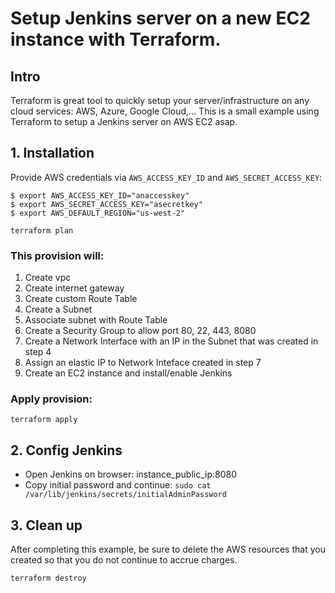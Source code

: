 # Setup Jenkins server on a new EC2 instance with Terraform.

## Intro
Terraform is great tool to quickly setup your server/infrastructure on any cloud services: AWS, Azure, Google Cloud,... This is a small example using Terraform to setup a Jenkins server on AWS EC2 asap.

## 1. Installation
Provide AWS credentials via `AWS_ACCESS_KEY_ID` and `AWS_SECRET_ACCESS_KEY`:
```
$ export AWS_ACCESS_KEY_ID="anaccesskey"
$ export AWS_SECRET_ACCESS_KEY="asecretkey"
$ export AWS_DEFAULT_REGION="us-west-2"

terraform plan
```

### This provision will:

1. Create vpc
2. Create internet gateway
3. Create custom Route Table
4. Create a Subnet
5. Associate subnet with Route Table
6. Create a Security Group to allow port 80, 22, 443, 8080
7. Create a Network Interface with an IP in the Subnet that was created in step 4
8. Assign an elastic IP to Network Inteface created in step 7
9. Create an EC2 instance and install/enable Jenkins

### Apply provision:

```
terraform apply
```

## 2. Config Jenkins

- Open Jenkins on browser: instance_public_ip:8080
- Copy initial password and continue: `sudo cat /var/lib/jenkins/secrets/initialAdminPassword`

## 3. Clean up
After completing this example, be sure to delete the AWS resources that you created so that you do not continue to accrue charges.
```
terraform destroy
```